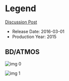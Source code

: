 # Legend

[Discussion Post](https://www.avsforum.com/threads/bass-eq-for-filtered-movies.2995212/post-56871008)

* Release Date: 2016-03-01
* Production Year: 2015

## BD/ATMOS

![img 0](https://fanart.tv/fanart/movies/276907/moviethumb/legend-560032125a1ac.jpg)

![img 1](https://i.imgur.com/rtiyYxh.png)


